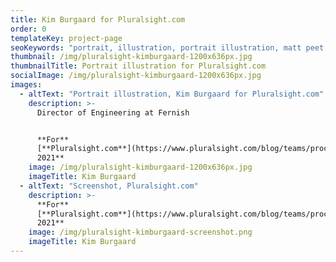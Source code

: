 ```yaml
---
title: Kim Burgaard for Pluralsight.com
order: 0
templateKey: project-page
seoKeywords: "portrait, illustration, portrait illustration, matt peet illustration"
thumbnail: /img/pluralsight-kimburgaard-1200x636px.jpg
thumbnailTitle: Portrait illustration for Pluralsight.com
socialImage: /img/pluralsight-kimburgaard-1200x636px.jpg
images:
  - altText: "Portrait illustration, Kim Burgaard for Pluralsight.com"
    description: >-
      Director of Engineering at Fernish


      **For**
      [**Pluralsight.com**](https://www.pluralsight.com/blog/teams/process-of-change-kim-burgaard)**,
      2021**
    image: /img/pluralsight-kimburgaard-1200x636px.jpg
    imageTitle: Kim Burgaard
  - altText: "Screenshot, Pluralsight.com"
    description: >-
      **For**
      [**Pluralsight.com**](https://www.pluralsight.com/blog/teams/process-of-change-kim-burgaard)**,
      2021**
    image: /img/pluralsight-kimburgaard-screenshot.png
    imageTitle: Kim Burgaard
---
```

